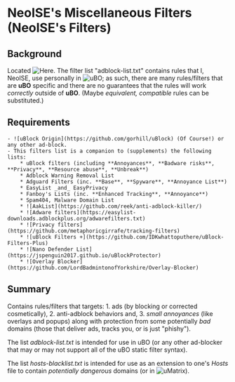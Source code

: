 # NeoISE's Miscellaneous Filters (NeoISE's Filters)

## Background
Located ![Here](https://github.com/NeoISE/adblist).
The filter list "adblock-list.txt" contains rules that I, NeoISE, use personally in ![uBO](https://github.com/gorhill/uBlock);
as such, there are many rules/filters that are **uBO** specific and there are no guarantees that the rules will work *correctly* outside of **uBO**.
(Maybe *equivalent, compatible* rules can be substituted.)

## Requirements
	- ![uBlock Origin](https://github.com/gorhill/uBlock) (Of Course!) or any other ad-block.
	- This filters list is a companion to (supplements) the following lists:
		* uBlock filters (including **Annoyances**, **Badware risks**, **Privacy**, **Resource abuse**, **Unbreak**)
		* Adblock Warning Removal List
		* Adguard Filters (inc. **Base**, **Spyware**, **Annoyance List**)
		* EasyList _and_ EasyPrivacy
		* Fanboy's Lists (inc. **Enhanced Tracking**, **Annoyance**)
		* Spam404, Malware Domain List
		* ![AakList](https://github.com/reek/anti-adblock-killer/)
		* ![Adware filters](https://easylist-downloads.adblockplus.org/adwarefilters.txt)
		* ![Privacy filters](https://github.com/metaphoricgirrafe/tracking-filters)
		* ![uBlock Filters +](https://github.com/IDKwhattoputhere/uBlock-Filters-Plus)
		* ![Nano Defender List](https://jspenguin2017.github.io/uBlockProtector)
		* ![Overlay Blocker](https://github.com/LordBadmintonofYorkshire/Overlay-Blocker)

## Summary
Contains rules/filters that targets:
	1. ads (by blocking or corrected cosmetically),
	2. anti-adblock behaviors and,
	3. _small annoyances_ (like overlays and popups)
along with protection from some potentially _bad_ domains (those that deliver ads, tracks you, or is just "phishy").

The list *adblock-list.txt* is intended for use in uBO (or any other ad-blocker that may or may not support all of the uBO static filter syntax).

The list *hosts-blacklist.txt* is intended for use as an extension to one's *Hosts* file to contain *potentially dangerous* domains (or in ![uMatrix](https://github.com/gorhill/uMatrix)).
